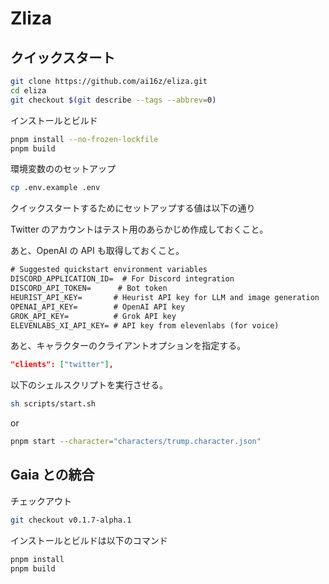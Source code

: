 # Zliza

## クイックスタート

```bash
git clone https://github.com/ai16z/eliza.git
cd eliza
git checkout $(git describe --tags --abbrev=0)
```

インストールとビルド

```bash
pnpm install --no-frozen-lockfile
pnpm build
```

環境変数ののセットアップ

```bash
cp .env.example .env
```

クイックスタートするためにセットアップする値は以下の通り

Twitter のアカウントはテスト用のあらかじめ作成しておくこと。

あと、OpenAI の API も取得しておくこと。

```txt
# Suggested quickstart environment variables
DISCORD_APPLICATION_ID=  # For Discord integration
DISCORD_API_TOKEN=      # Bot token
HEURIST_API_KEY=       # Heurist API key for LLM and image generation
OPENAI_API_KEY=        # OpenAI API key
GROK_API_KEY=          # Grok API key
ELEVENLABS_XI_API_KEY= # API key from elevenlabs (for voice)
```

あと、キャラクターのクライアントオプションを指定する。

```json
"clients": ["twitter"],
```

以下のシェルスクリプトを実行させる。

```bash
sh scripts/start.sh
```

or

```bash
pnpm start --character="characters/trump.character.json"
```

## Gaia との統合

チェックアウト

```bash
git checkout v0.1.7-alpha.1
```

インストールとビルドは以下のコマンド

```bash
pnpm install
pnpm build
```
